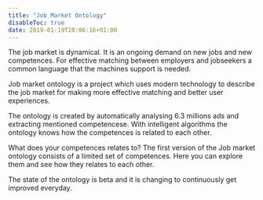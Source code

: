 ```yaml
---
title: "Job Market Ontology"
disableToc: true
date: 2019-01-19T20:06:16+01:00
---
```


The job market is dynamical. It is an ongoing demand on new jobs and new competences.
For effective matching between employers and jobseekers a common language that the machines support is needed.

Job market ontology is a project which uses modern technology to describe the job market for making more effective matching and better user experiences.

The ontology is created by automatically analysing 6.3 millions ads and extracting mentioned competencese. With intelligent algorithms the ontology knows how the competences is related to each other.

What does your competences relates to?
The first version of the Job market ontology consists of a limited set of competences. Here you can explore them and see how they relates to each other.

The state of the ontology is beta and it is changing to continuously get improved everyday.
